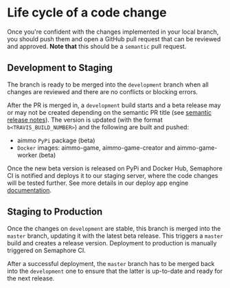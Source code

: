 # Life cycle of a code change
Once you're confident with the changes implemented in your local branch, you should push them and open a GitHub pull request that can be reviewed and approved. **Note that** this should be a `semantic` pull request.

## Development to Staging
The branch is ready to be merged into the `development` branch when all changes are reviewed and there are no conflicts or blocking errors.

After the PR is merged in, a `development` build starts and a beta release may or may not be created depending on the semantic PR title (see [semantic release notes](https://github.com/semantic-release/semantic-release)). The version is updated (with the format `b<TRAVIS_BUILD_NUMBER>`) and the following are built and pushed:
* aimmo `PyPi` package (beta)
* `Docker` images: aimmo-game, aimmo-game-creator and aimmo-game-worker (beta)

Once the new beta version is released on PyPi and Docker Hub, Semaphore CI is notified and deploys it to our staging server, where the code changes will be tested further. See more details in our deploy app engine [documentation]().

## Staging to Production
Once the changes on `development` are stable, this branch is merged into the `master` branch, updating it with the latest beta release. This triggers a `master` build and creates a release version. Deployment to production is manually triggered on Semaphore CI.

After a successful deployment, the `master` branch has to be merged back into the `development` one to ensure that the latter is up-to-date and ready for the next release.
